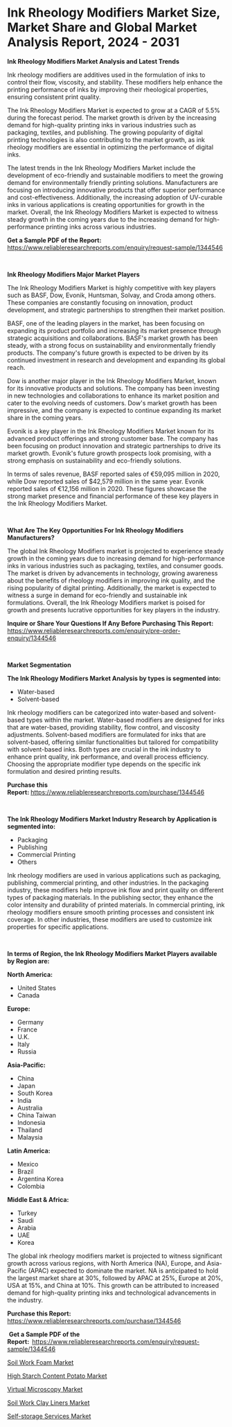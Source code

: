 <p><h1>Ink Rheology Modifiers Market Size, Market Share and Global Market Analysis Report, 2024 - 2031</h1></p><p><strong>Ink Rheology Modifiers Market Analysis and Latest Trends</strong></p>
<p><p>Ink rheology modifiers are additives used in the formulation of inks to control their flow, viscosity, and stability. These modifiers help enhance the printing performance of inks by improving their rheological properties, ensuring consistent print quality.</p><p>The Ink Rheology Modifiers Market is expected to grow at a CAGR of 5.5% during the forecast period. The market growth is driven by the increasing demand for high-quality printing inks in various industries such as packaging, textiles, and publishing. The growing popularity of digital printing technologies is also contributing to the market growth, as ink rheology modifiers are essential in optimizing the performance of digital inks.</p><p>The latest trends in the Ink Rheology Modifiers Market include the development of eco-friendly and sustainable modifiers to meet the growing demand for environmentally friendly printing solutions. Manufacturers are focusing on introducing innovative products that offer superior performance and cost-effectiveness. Additionally, the increasing adoption of UV-curable inks in various applications is creating opportunities for growth in the market. Overall, the Ink Rheology Modifiers Market is expected to witness steady growth in the coming years due to the increasing demand for high-performance printing inks across various industries.</p></p>
<p><strong>Get a Sample PDF of the Report:&nbsp;</strong> <a href="https://www.reliableresearchreports.com/enquiry/request-sample/1344546">https://www.reliableresearchreports.com/enquiry/request-sample/1344546</a></p>
<p>&nbsp;</p>
<p><strong>Ink Rheology Modifiers Major Market Players</strong></p>
<p><p>The Ink Rheology Modifiers Market is highly competitive with key players such as BASF, Dow, Evonik, Huntsman, Solvay, and Croda among others. These companies are constantly focusing on innovation, product development, and strategic partnerships to strengthen their market position.</p><p>BASF, one of the leading players in the market, has been focusing on expanding its product portfolio and increasing its market presence through strategic acquisitions and collaborations. BASF's market growth has been steady, with a strong focus on sustainability and environmentally friendly products. The company's future growth is expected to be driven by its continued investment in research and development and expanding its global reach.</p><p>Dow is another major player in the Ink Rheology Modifiers Market, known for its innovative products and solutions. The company has been investing in new technologies and collaborations to enhance its market position and cater to the evolving needs of customers. Dow's market growth has been impressive, and the company is expected to continue expanding its market share in the coming years.</p><p>Evonik is a key player in the Ink Rheology Modifiers Market known for its advanced product offerings and strong customer base. The company has been focusing on product innovation and strategic partnerships to drive its market growth. Evonik's future growth prospects look promising, with a strong emphasis on sustainability and eco-friendly solutions.</p><p>In terms of sales revenue, BASF reported sales of €59,095 million in 2020, while Dow reported sales of $42,579 million in the same year. Evonik reported sales of €12,156 million in 2020. These figures showcase the strong market presence and financial performance of these key players in the Ink Rheology Modifiers Market.</p></p>
<p>&nbsp;</p>
<p><strong>What Are The Key Opportunities For Ink Rheology Modifiers Manufacturers?</strong></p>
<p><p>The global Ink Rheology Modifiers market is projected to experience steady growth in the coming years due to increasing demand for high-performance inks in various industries such as packaging, textiles, and consumer goods. The market is driven by advancements in technology, growing awareness about the benefits of rheology modifiers in improving ink quality, and the rising popularity of digital printing. Additionally, the market is expected to witness a surge in demand for eco-friendly and sustainable ink formulations. Overall, the Ink Rheology Modifiers market is poised for growth and presents lucrative opportunities for key players in the industry.</p></p>
<p><strong>Inquire or Share Your Questions If Any Before Purchasing This Report:</strong> <a href="https://www.reliableresearchreports.com/enquiry/pre-order-enquiry/1344546">https://www.reliableresearchreports.com/enquiry/pre-order-enquiry/1344546</a></p>
<p>&nbsp;</p>
<p><strong>Market Segmentation</strong></p>
<p><strong>The Ink Rheology Modifiers Market Analysis by types is segmented into:</strong></p>
<p><ul><li>Water-based</li><li>Solvent-based</li></ul></p>
<p><p>Ink rheology modifiers can be categorized into water-based and solvent-based types within the market. Water-based modifiers are designed for inks that are water-based, providing stability, flow control, and viscosity adjustments. Solvent-based modifiers are formulated for inks that are solvent-based, offering similar functionalities but tailored for compatibility with solvent-based inks. Both types are crucial in the ink industry to enhance print quality, ink performance, and overall process efficiency. Choosing the appropriate modifier type depends on the specific ink formulation and desired printing results.</p></p>
<p><strong>Purchase this Report:&nbsp;</strong><a href="https://www.reliableresearchreports.com/purchase/1344546">https://www.reliableresearchreports.com/purchase/1344546</a></p>
<p>&nbsp;</p>
<p><strong>The Ink Rheology Modifiers Market Industry Research by Application is segmented into:</strong></p>
<p><ul><li>Packaging</li><li>Publishing</li><li>Commercial Printing</li><li>Others</li></ul></p>
<p><p>Ink rheology modifiers are used in various applications such as packaging, publishing, commercial printing, and other industries. In the packaging industry, these modifiers help improve ink flow and print quality on different types of packaging materials. In the publishing sector, they enhance the color intensity and durability of printed materials. In commercial printing, ink rheology modifiers ensure smooth printing processes and consistent ink coverage. In other industries, these modifiers are used to customize ink properties for specific applications.</p></p>
<p>&nbsp;</p>
<p><strong>In terms of Region, the Ink Rheology Modifiers Market Players available by Region are:</strong></p>
<p>
    <p> <strong> North America: </strong>
        <ul>
            <li>United States</li>
            <li>Canada</li>
        </ul>
        </p> 
    <p> <strong> Europe: </strong>
        <ul>
            <li>Germany</li>
            <li>France</li>
            <li>U.K.</li>
            <li>Italy</li>
            <li>Russia</li>
        </ul>
        </p> 
    <p> <strong> Asia-Pacific: </strong>
        <ul>
            <li>China</li>
            <li>Japan</li>
            <li>South Korea</li>
            <li>India</li>
            <li>Australia</li>
            <li>China Taiwan</li>
            <li>Indonesia</li>
            <li>Thailand</li>
            <li>Malaysia</li>
        </ul>
        </p> 
    <p> <strong> Latin America: </strong>
        <ul>
            <li>Mexico</li>
            <li>Brazil</li>
            <li>Argentina Korea</li>
            <li>Colombia</li>
        </ul>
        </p> 
    <p> <strong> Middle East & Africa: </strong>
        <ul>
            <li>Turkey</li>
            <li>Saudi</li>
            <li>Arabia</li>
            <li>UAE</li>
            <li>Korea</li>
        </ul>
    </p>
    </p>
<p><p>The global ink rheology modifiers market is projected to witness significant growth across various regions, with North America (NA), Europe, and Asia-Pacific (APAC) expected to dominate the market. NA is anticipated to hold the largest market share at 30%, followed by APAC at 25%, Europe at 20%, USA at 15%, and China at 10%. This growth can be attributed to increased demand for high-quality printing inks and technological advancements in the industry.</p></p>
<p><strong>Purchase this Report: </strong><a href="https://www.reliableresearchreports.com/purchase/1344546">https://www.reliableresearchreports.com/purchase/1344546</a></p>
<p>&nbsp;<strong>Get a Sample PDF of the Report:&nbsp;&nbsp;</strong><a href="https://www.reliableresearchreports.com/enquiry/request-sample/1344546">https://www.reliableresearchreports.com/enquiry/request-sample/1344546</a></p>
<p><strong></strong></p>
<p><p><a href="https://github.com/nicoletavirag/Market-Research-Report-List-2/blob/main/soil-work-foam-market.md">Soil Work Foam Market</a></p><p><a href="https://github.com/redneck06/Market-Research-Report-List-2/blob/main/high-starch-content-potato-market.md">High Starch Content Potato Market</a></p><p><a href="https://issuu.com/reportprime-2/docs/virtual-microscopy-market-size-2030.pptx">Virtual Microscopy Market</a></p><p><a href="https://github.com/mauripalmi/Market-Research-Report-List-2/blob/main/soil-work-clay-liners-market.md">Soil Work Clay Liners Market</a></p><p><a href="https://issuu.com/reportprime-2/docs/self-storage-services-market-size-2030.pptx">Self-storage Services Market</a></p></p>